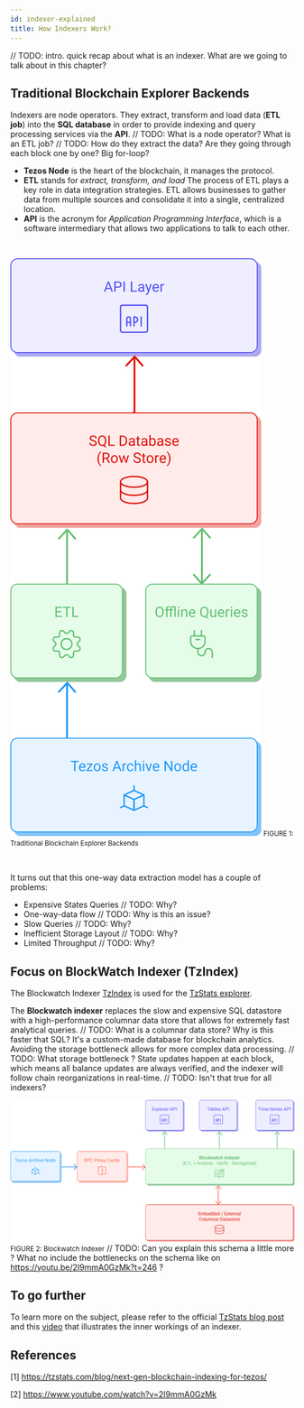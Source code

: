 ```yaml
---
id: indexer-explained
title: How Indexers Work?
---
```


// TODO: intro. quick recap about what is an indexer. What are we going to talk about in this chapter?

## Traditional Blockchain Explorer Backends
Indexers are node operators. They extract, transform and load data (**ETL job**) into the **SQL database** in order to provide indexing and query processing services via the **API**.
// TODO: What is a node operator? What is an ETL job?
// TODO: How do they extract the data? Are they going through each block one by one? Big for-loop?

- **Tezos Node** is the heart of the blockchain, it manages the protocol.
- **ETL** stands for *extract, transform, and load* 
  The process of ETL plays a key role in data integration strategies. 
  ETL allows businesses to gather data from multiple sources and consolidate it into a single, centralized location.
- **API** is the acronym for *Application Programming Interface*,
  which is a software intermediary that allows two applications to talk to each other.

<br/>
<p align="center">

![](../../static/img/explorer/traditional_indexer.svg)
<small align="center" className="figure">FIGURE 1: Traditional Blockchain Explorer Backends</small>
</p>
<br/>

It turns out that this one-way data extraction model has a couple of problems:
- Expensive States Queries // TODO: Why?
- One-way-data flow // TODO: Why is this an issue?
- Slow Queries // TODO: Why?
- Inefficient Storage Layout // TODO: Why?
- Limited Throughput // TODO: Why?


## Focus on BlockWatch Indexer (TzIndex)
The Blockwatch Indexer [TzIndex](https://github.com/blockwatch-cc/tzindex) is used for the [TzStats explorer](https://tzstats.com/).

The **Blockwatch indexer** replaces the slow and expensive SQL datastore with a high-performance columnar data store that allows for extremely fast analytical queries.
// TODO: What is a columnar data store? Why is this faster that SQL?
It's a custom-made database for blockchain analytics. Avoiding the storage bottleneck allows for more complex data processing.
// TODO: What storage bottleneck ?
State updates happen at each block, which means all balance updates are always verified,
and the indexer will follow chain reorganizations in real-time.
// TODO: Isn't that true for all indexers?

![](../../static/img/explorer/blockwatch_indexer.svg)
<small className="figure">FIGURE 2: Blockwatch Indexer</small>
// TODO: Can you explain this schema a little more ? What no include the bottlenecks on the schema like on https://youtu.be/2I9mmA0GzMk?t=246 ?

## To go further
To learn more on the subject, please refer to the official [TzStats blog post](https://tzstats.com/blog/next-gen-blockchain-indexing-for-tezos/) and this [video](https://www.youtube.com/watch?v=2I9mmA0GzMk) that illustrates the inner workings of an indexer.

## References

[1] https://tzstats.com/blog/next-gen-blockchain-indexing-for-tezos/

[2] https://www.youtube.com/watch?v=2I9mmA0GzMk

